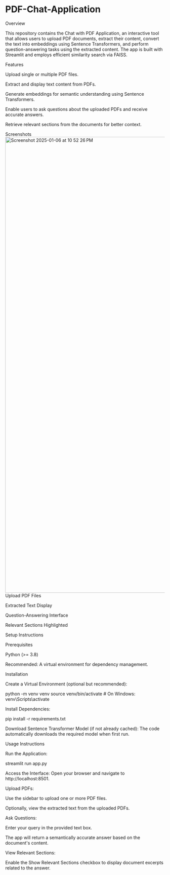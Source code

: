 # PDF-Chat-Application
Overview

This repository contains the Chat with PDF Application, an interactive tool that allows users to upload PDF documents, extract their content, convert the text into embeddings using Sentence Transformers, and perform question-answering tasks using the extracted content. The app is built with Streamlit and employs efficient similarity search via FAISS.

Features

Upload single or multiple PDF files.

Extract and display text content from PDFs.

Generate embeddings for semantic understanding using Sentence Transformers.

Enable users to ask questions about the uploaded PDFs and receive accurate answers.

Retrieve relevant sections from the documents for better context.

Screenshots
<img width="1440" alt="Screenshot 2025-01-06 at 10 52 26 PM" src="https://github.com/user-attachments/assets/18a74a4b-9ef2-4162-b413-965534e27bd6" />
Upload PDF Files


Extracted Text Display


Question-Answering Interface


Relevant Sections Highlighted


Setup Instructions

Prerequisites

Python (>= 3.8)

Recommended: A virtual environment for dependency management.

Installation

Create a Virtual Environment (optional but recommended):

python -m venv venv
source venv/bin/activate  # On Windows: venv\Scripts\activate

Install Dependencies:

pip install -r requirements.txt

Download Sentence Transformer Model (if not already cached):
The code automatically downloads the required model when first run.

Usage Instructions

Run the Application:

streamlit run app.py

Access the Interface:
Open your browser and navigate to http://localhost:8501.

Upload PDFs:

Use the sidebar to upload one or more PDF files.

Optionally, view the extracted text from the uploaded PDFs.

Ask Questions:

Enter your query in the provided text box.

The app will return a semantically accurate answer based on the document's content.

View Relevant Sections:

Enable the Show Relevant Sections checkbox to display document excerpts related to the answer.
